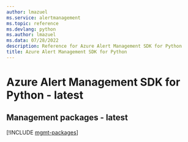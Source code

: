 ```yaml
---
author: lmazuel
ms.service: alertmanagement
ms.topic: reference
ms.devlang: python
ms.author: lmazuel
ms.data: 07/28/2022
description: Reference for Azure Alert Management SDK for Python
title: Azure Alert Management SDK for Python
---
```

# Azure Alert Management SDK for Python - latest

## Management packages - latest
[!INCLUDE [mgmt-packages](alert-management-mgmt-index.md)]